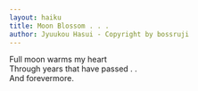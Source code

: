 ```yaml
---
layout: haiku
title: Moon Blossom . . .
author: Jyuukou Hasui - Copyright by bossruji
---
```


Full moon warms my heart<br>
Through years that have passed . .<br>
And forevermore.<br>
